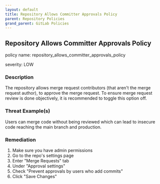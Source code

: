 ```yaml
---
layout: default
title: Repository Allows Committer Approvals Policy
parent: Repository Policies
grand_parent: GitLab Policies
---
```



## Repository Allows Committer Approvals Policy
policy name: repository_allows_committer_approvals_policy

severity: LOW

### Description
The repository allows merge request contributors (that aren't the merge request author), to approve the merge request. To ensure merge request review is done objectively, it is recommended to toggle this option off.

### Threat Example(s)
Users can merge code without being reviewed which can lead to insecure code reaching the main branch and production.



### Remediation
1. Make sure you have admin permissions
2. Go to the repo's settings page
3. Enter "Merge Requests" tab
4. Under "Approval settings"
5. Check "Prevent approvals by users who add commits"
6. Click "Save Changes"




